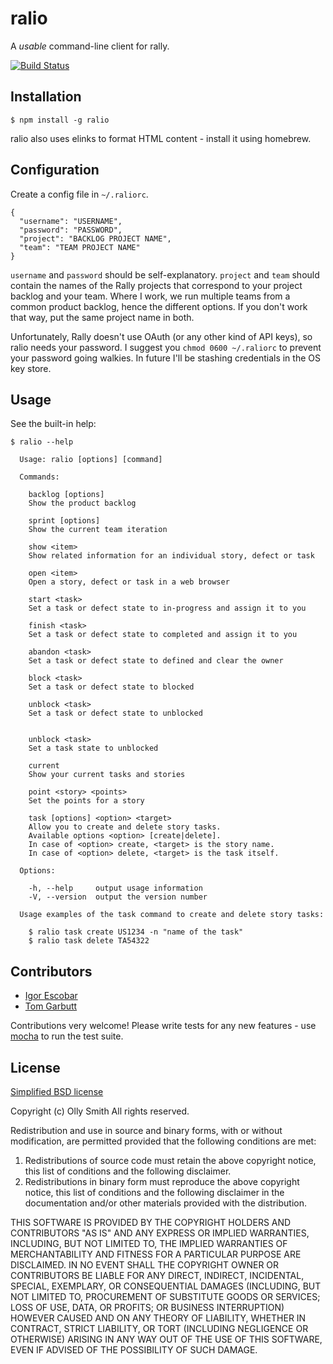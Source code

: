 # ralio

A *usable* command-line client for rally.

[![Build Status](https://travis-ci.org/oesmith/ralio.png)](https://travis-ci.org/oesmith/ralio)


## Installation

    $ npm install -g ralio

ralio also uses elinks to format HTML content - install it using homebrew.

## Configuration

Create a config file in `~/.raliorc`.

    {
      "username": "USERNAME",
      "password": "PASSWORD",
      "project": "BACKLOG PROJECT NAME",
      "team": "TEAM PROJECT NAME"
    }

`username` and `password` should be self-explanatory.  `project` and `team`
should contain the names of the Rally projects that correspond to your project
backlog and your team.  Where I work, we run multiple teams from a common
product backlog, hence the different options.  If you don't work that way,
put the same project name in both.

Unfortunately, Rally doesn't use OAuth (or any other kind of API keys), so
ralio needs your password.  I suggest you `chmod 0600 ~/.raliorc` to prevent
your password going walkies.  In future I'll be stashing credentials in the OS
key store.

## Usage

See the built-in help:

    $ ralio --help

      Usage: ralio [options] [command]

      Commands:

        backlog [options] 
        Show the product backlog
        
        sprint [options] 
        Show the current team iteration
        
        show <item>
        Show related information for an individual story, defect or task
        
        open <item>
        Open a story, defect or task in a web browser
        
        start <task>
        Set a task or defect state to in-progress and assign it to you
        
        finish <task>
        Set a task or defect state to completed and assign it to you
        
        abandon <task>
        Set a task or defect state to defined and clear the owner
        
        block <task>
        Set a task or defect state to blocked
        
        unblock <task>
        Set a task or defect state to unblocked

        
        unblock <task>
        Set a task state to unblocked
        
        current 
        Show your current tasks and stories
        
        point <story> <points>
        Set the points for a story
        
        task [options] <option> <target>
        Allow you to create and delete story tasks.
        Available options <option> [create|delete].
        In case of <option> create, <target> is the story name.
        In case of <option> delete, <target> is the task itself.

      Options:

        -h, --help     output usage information
        -V, --version  output the version number

      Usage examples of the task command to create and delete story tasks:

        $ ralio task create US1234 -n "name of the task"
        $ ralio task delete TA54322

## Contributors
  * [Igor Escobar](http://github.com/igorescobar)
  * [Tom Garbutt](http://github.com/tommg)
  
Contributions very welcome! Please write tests for any new features - use [mocha](http://visionmedia.github.com/mocha/) to run the test suite.

## License

[Simplified BSD license](http://en.wikipedia.org/wiki/BSD_licenses#2-clause_license_.28.22Simplified_BSD_License.22_or_.22FreeBSD_License.22.29)

Copyright (c) Olly Smith
All rights reserved.

Redistribution and use in source and binary forms, with or without
modification, are permitted provided that the following conditions are met:

1. Redistributions of source code must retain the above copyright notice, this
   list of conditions and the following disclaimer.
2. Redistributions in binary form must reproduce the above copyright notice,
   this list of conditions and the following disclaimer in the documentation
   and/or other materials provided with the distribution.

THIS SOFTWARE IS PROVIDED BY THE COPYRIGHT HOLDERS AND CONTRIBUTORS "AS IS" AND
ANY EXPRESS OR IMPLIED WARRANTIES, INCLUDING, BUT NOT LIMITED TO, THE IMPLIED
WARRANTIES OF MERCHANTABILITY AND FITNESS FOR A PARTICULAR PURPOSE ARE
DISCLAIMED. IN NO EVENT SHALL THE COPYRIGHT OWNER OR CONTRIBUTORS BE LIABLE FOR
ANY DIRECT, INDIRECT, INCIDENTAL, SPECIAL, EXEMPLARY, OR CONSEQUENTIAL DAMAGES
(INCLUDING, BUT NOT LIMITED TO, PROCUREMENT OF SUBSTITUTE GOODS OR SERVICES;
LOSS OF USE, DATA, OR PROFITS; OR BUSINESS INTERRUPTION) HOWEVER CAUSED AND
ON ANY THEORY OF LIABILITY, WHETHER IN CONTRACT, STRICT LIABILITY, OR TORT
(INCLUDING NEGLIGENCE OR OTHERWISE) ARISING IN ANY WAY OUT OF THE USE OF THIS
SOFTWARE, EVEN IF ADVISED OF THE POSSIBILITY OF SUCH DAMAGE.
